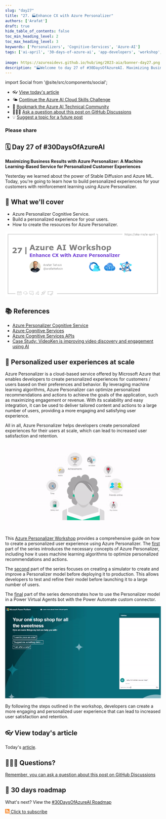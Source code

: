 ```yaml
---
slug: "day27"
title: "27. 🏭Enhance CX with Azure Personalizer"
authors: ['Arafat']
draft: true
hide_table_of_contents: false
toc_min_heading_level: 2
toc_max_heading_level: 3
keywords: ['Personalizers', 'Cognitive-Services', 'Azure-AI']
tags: ['ai-april', '30-days-of-azure-ai', 'app-developers', 'workshop', 'azure-cognitive-services']

image: https://azureaidevs.github.io/hub/img/2023-aia/banner-day27.png
description: "🏭Welcome to day 27 of #30DaysOfAzureAI. Maximizing Business Results with Azure Personalizer: A Machine Learning-Based Service for Personalized Customer Experiences https://azureaidevs.github.io/hub/2023-aia/day27"
---
```


import Social from '@site/src/components/social';

<head>

  <meta name="twitter:url" content="https://azureaidevs.github.io/hub/2023-aia/day27" />
  <meta name="twitter:title" content="Enhance CX with Azure Personalizer" />
  <meta name="twitter:description" content="🏭Welcome to day 27 of #30DaysOfAzureAI. Maximizing Business Results with Azure Personalizer: A Machine Learning-Based Service for Personalized Customer Experiences" />
  <meta name="twitter:image" content="https://azureaidevs.github.io/hub/img/2023-aia/banner-day27.png" />
  <meta name="twitter:card" content="summary_large_image" />

  <meta property="og:url" content="https://azureaidevs.github.io/hub/2023-aia/day27" />
  <meta property="og:title" content="Welcome to day 27 🏭Enhance CX with Azure Personalizer" />
  <meta property="og:description" content="Maximizing Business Results with Azure Personalizer: A Machine Learning-Based Service for Personalized Customer Experiences https://azureaidevs.github.io/hub/2023-aia/day27 AzureAiDevs,AI AzurePersonalizer" />
  <meta property="og:image" content="https://azureaidevs.github.io/hub/img/2023-aia/banner-day27.png" />
  <meta property="og:type" content="article" />
  <meta property="og:site_name" content="Azure AI Developer" />

  <link rel="canonical" href="https://www.arafattehsin.com/reinforcement-learning-in-apps-bots-websites-with-azure-personalizer-part-1"  />

</head>

- 👓 [View today's article](https://www.arafattehsin.com/reinforcement-learning-in-apps-bots-websites-with-azure-personalizer-part-1)
- 🌤️ [Continue the Azure AI Cloud Skills Challenge](https://aka.ms/30-days-of-azure-ai-challenge)
- 🏫 [Bookmark the Azure AI Technical Community](https://techcommunity.microsoft.com/t5/artificial-intelligence-and/ct-p/AI)
- 🙋🏾‍♂️ [Ask a question about this post on GitHub Discussions](https://github.com/AzureAiDevs/hub/discussions/categories/27-enhance-cx-with-azure-personalizer)
- 💡 [Suggest a topic for a future post](https://github.com/AzureAiDevs/hub/discussions/categories/call-for-content)

### Please share

<Social
    page_url="https://azureaidevs.github.io/hub/2023-aia/day27"
    image_url="https://azureaidevs.github.io/hub/img/2023-aia/banner-day27.png"
    title="Enhance CX with Azure Personalizer"
    description= "🏭Day 27 of #30DaysOfAzureAI. Maximize your business results with Azure Personalizer - a machine learning-based service that creates personalized experiences for your customers based on their preferences and behavior. Learn how to build and integrate this powerful tool to provide tailored content and actions to a large user base."
    hashtags="AzureAiDevs,AI,AzurePersonalizer"
    hashtag="#30DaysOfAzureAi"
/>

## 🗓️ Day 27 of #30DaysOfAzureAI

<!-- README
The following description is also used for the tweet. So it should be action oriented and grab attention 
If you update the description, please update the description: in the frontmatter as well.
-->

**Maximizing Business Results with Azure Personalizer: A Machine Learning-Based Service for Personalized Customer Experiences**

<!-- README
The following is the intro to the post. It should be a short teaser for the post.
-->

Yesterday we learned about the power of Stable Diffusion and Azure ML. Today, you're going to learn how to build personalized experiences for your customers with reinforcement learning using Azure Personalizer.

## 🎯 What we'll cover

<!-- README
The following list is the main points of the post. There should be 3-4 main points.
 -->


- Azure Personalizer Cognitive Service.
- Build a personalized experience for your users.
- How to create the resources for Azure Personalizer.

<!-- 
- Main point 1
- Main point 2
- Main point 3 
- Main point 4
-->

![Image banner for day 27](./../../static/img/2023-aia/banner-day27.png)

<!-- README
Add or update a list relevant references here. These could be links to other blog posts, Microsoft Learn Module, videos, or other resources.
-->



## 📚 References

- [Azure Personalizer Cognitive Service](https://azure.microsoft.com/products/cognitive-services/personalizer?WT.mc_id=aiml-89446-dglover)
- [Azure Cognitive Services](https://azure.microsoft.com/en-au/products/cognitive-services/#overview?WT.mc_id=aiml-89446-dglover)
- [Azure Cognitive Services APIs](https://azure.microsoft.com/products/cognitive-services/#api?WT.mc_id=aiml-89446-dglover)
- [Case Study: VideoKen is improving video discovery and engagement using AI](https://startups.microsoft.com/blog/launchwithai-videoken?WT.mc_id=aiml-89446-dglover)


<!-- README
The following is the body of the post. It should be an overview of the post that you are referencing.
See the Learn More section, if you supplied a canonical link, then will be displayed here.
-->


## 🚌 Personalized user experiences at scale

Azure Personalizer is a cloud-based service offered by Microsoft Azure that enables developers to create personalized experiences for customers / users based on their preferences and behavior. By leveraging machine learning algorithms, Azure Personalizer can optimize personalized recommendations and actions to achieve the goals of the application, such as maximizing engagement or revenue. With its scalability and easy integration, it can be used to deliver tailored content and actions to a large number of users, providing a more engaging and satisfying user experience.

All in all, Azure Personalizer helps developers create personalized experiences for their users at scale, which can lead to increased user satisfaction and retention.

![Personalizer gif](Personalizer.gif)

This [Azure Personalizer Workshop](https://www.arafattehsin.com/tag/azure-personalizer/) provides a comprehensive guide on how to create a personalized user experience using Azure Personalizer. The [first](https://www.arafattehsin.com/reinforcement-learning-in-apps-bots-websites-with-azure-personalizer-part-1/) part of the series introduces the necessary concepts of Azure Personalizer, including how it uses machine learning algorithms to optimize personalized recommendations and actions.

The [second](https://www.arafattehsin.com/reinforcement-learning-in-apps-bots-websites-with-azure-personalizer-part-2/) part of the series focuses on creating a simulator to create and improve a Personalizer model before deploying it to production. This allows developers to test and refine their model before launching it to a large number of users.

The [final](https://www.arafattehsin.com/reinforcement-learning-in-apps-bots-websites-with-azure-personalizer-part-3/) part of the series demonstrates how to use the Personalizer model in a Power Virtual Agents bot with the Power Automate custom connector.

![Image banner for day 27](PVA-demo.gif)

By following the steps outlined in the workshop, developers can create a more engaging and personalized user experience that can lead to increased user satisfaction and retention.

## 👓 View today's article

Today's [article](https://www.arafattehsin.com/reinforcement-learning-in-apps-bots-websites-with-azure-personalizer-part-1).


## 🙋🏾‍♂️ Questions?

[Remember, you can ask a question about this post on GitHub Discussions](https://github.com/AzureAiDevs/hub/discussions/categories/27-enhance-cx-with-azure-personalizer)

## 📍 30 days roadmap

What's next? View the [#30DaysOfAzureAI Roadmap](/hub/roadmap/30days)

[![](./../../static/img/2023-aia/rss.png) Click to subscribe](https://azureaidevs.github.io/hub/2023-aia/rss.xml)